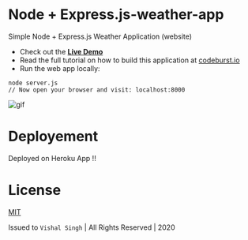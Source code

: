 # Node + Express.js-weather-app
Simple Node + Express.js Weather Application (website)

* Check out the **[Live Demo](https://web-codegrammer-weather-app.herokuapp.com/)**
* Read the full tutorial on how to build this application at [codeburst.io](https://codeburst.io)
* Run the web app locally:
```
node server.js
// Now open your browser and visit: localhost:8000
```
![gif](https://github.com/bmorelli25/simple-nodejs-weather-app/blob/master/giphy.gif?raw=true 'website gif')


# Deployement
Deployed on Heroku App !!

# License

[MIT](https://github.com/web-codegrammer/Node.js-Weather-App/blob/master/LICENSE)

Issued to ```Vishal Singh``` | All Rights Reserved | 2020


